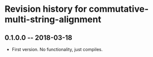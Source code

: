 # Revision history for commutative-multi-string-alignment

## 0.1.0.0 -- 2018-03-18

* First version. No functionality, just compiles.
